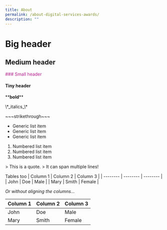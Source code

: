 ```yaml
---
title: About
permalink: /about-digital-services-awards/
description: ""
---
```

# Big header
## Medium header
<span style="color:#B41E8E;">### Small header</span>
#### Tiny header
\*\***bold**\*\*
<p>\*_italics_\*</p>
<p>~~~strikethrough~~~</p>

* Generic list item
* Generic list item
* Generic list item

1. Numbered list item
2. Numbered list item
3. Numbered list item

&gt; This is a quote.
&gt; It can span multiple lines!

Tables too
| Column 1 | Column 2 | Column 3 |
| -------- | -------- | -------- |
| John     | Doe      | Male     |
| Mary     | Smith    | Female   |

_Or without aligning the columns..._

| Column 1 | Column 2 | Column 3 |
| -------- | -------- | -------- |
| John | Doe | Male |
| Mary | Smith | Female |